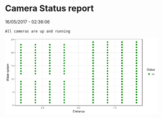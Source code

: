 Camera Status report
================
16/05/2017 - 02:36:06

    All cameras are up and running

![](camreport_files/figure-markdown_github/unnamed-chunk-2-1.png)
